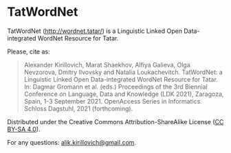 # TatWordNet
TatWordNet (http://wordnet.tatar/) is a Linguistic Linked Open Data-integrated WordNet Resource for Tatar.

Please, cite as:
>Alexander Kirillovich, Marat Shaekhov, Alfiya Galieva, Olga Nevzorova, Dmitry Ilvovsky and Natalia Loukachevitch. TatWordNet: a Linguistic Linked Open Data-integrated WordNet Resource for Tatar. In: Dagmar Gromann et al. (eds.) Proceedings of the 3rd Biennial Conference on Language, Data and Knowledge (LDK 2021), Zaragoza, Spain, 1-3 September 2021. OpenAccess Series in Informatics. Schloss Dagstuhl, 2021 (forthcoming).

Distributed under the Creative Commons Attribution-ShareAlike License ([CC BY-SA 4.0](https://creativecommons.org/licenses/by-sa/4.0/)).

For any questions: alik.kirillovich@gmail.com.

